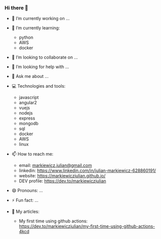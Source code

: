 ### Hi there 👋

- 🔭 I’m currently working on ...
- 🌱 I’m currently learning:
  - python
  - AWS
  - docker
  
- 👯 I’m looking to collaborate on ...
- 🤔 I’m looking for help with ...
- 💬 Ask me about ...

- 💻 Technologies and tools: 
  - javascript
  - angular2
  - vuejs
  - nodejs
  - express
  - mongodb
  - sql
  - docker
  - AWS
  - linux
  
- 📫 How to reach me:
  - email: markiewicz.julian@gmail.com
  - linkedin: https://www.linkedin.com/in/julian-markiewicz-628860191/
  - website: https://markiewiczjulian.github.io/
  - DEV profile: https://dev.to/markiewiczjulian

- 😄 Pronouns: ...
- ⚡ Fun fact: ...

- 📰 My articles:
  - My first time using github actions: https://dev.to/markiewiczjulian/my-first-time-using-github-actions-4kcd
